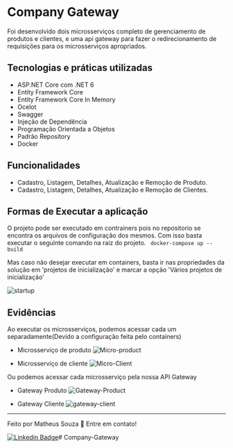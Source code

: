 # Company Gateway
Foi desenvolvido dois microsserviços completo de gerenciamento de produtos e clientes, e uma api gateway para fazer o redirecionamento de requisições para os microsserviços apropriados. 

## Tecnologias e práticas utilizadas
- ASP.NET Core com .NET 6
- Entity Framework Core
- Entity Framework Core In Memory
- Ocelot
- Swagger
- Injeção de Dependência
- Programação Orientada a Objetos
- Padrão Repository
- Docker

## Funcionalidades
- Cadastro, Listagem, Detalhes, Atualização e Remoção de Produto.
- Cadastro, Listagem, Detalhes, Atualização e Remoção de Clientes.

## Formas de Executar a aplicação

O projeto pode ser executado em contrainers pois no repositorio se encontra os arquivos de configuração dos mesmos. Com isso basta executar o seguinte comando na raiz do projeto.
``` docker-compose up --build```

Mas caso não desejar executar em containers, basta ir nas propriedades da solução em 'projetos de inicialização' e marcar a opção 'Vários projetos de inicialização'

![startup](https://user-images.githubusercontent.com/54037557/197655355-337f0d1a-203f-498c-952b-0ea54ac3948a.jpg)

## Evidências
Ao executar os microsserviços, podemos acessar cada um separadamente(Devido a configuração feita pelo containers)

- Microsserviço de produto
![Micro-product](https://user-images.githubusercontent.com/54037557/197653796-0e07f4af-fcc4-4ad4-abde-c638e11a6411.jpg)

- Microsserviço de cliente
 ![Micro-Client](https://user-images.githubusercontent.com/54037557/197653838-15897deb-06e8-44c9-8abf-50478d031519.jpg)

Ou podemos acessar cada microsserviço pela nossa API Gateway

- Gateway Produto
![Gateway-Product](https://user-images.githubusercontent.com/54037557/197654035-467ab31d-757b-401a-acd4-8728eab21fb5.jpg)

- Gateway Cliente
![gateway-client](https://user-images.githubusercontent.com/54037557/197654069-0e79fc9a-fe81-4aa1-8073-db06a1a800d5.jpg)

 ---
 
 Feito por Matheus Souza 
 👋 Entre em contato! 

[![Linkedin Badge](https://img.shields.io/badge/Matheus%20Souza%20-blue?Style=flat&logo=linkedin&labelColor=blue=https://www.linkedin.com/in/matheus-souza-silva/)](https://www.linkedin.com/in/matheus-souza-silva/)#   C o m p a n y - G a t e w a y  
 